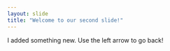 ```yaml
---
layout: slide
title: "Welcome to our second slide!"
---
```

I added something new.
Use the left arrow to go back!
